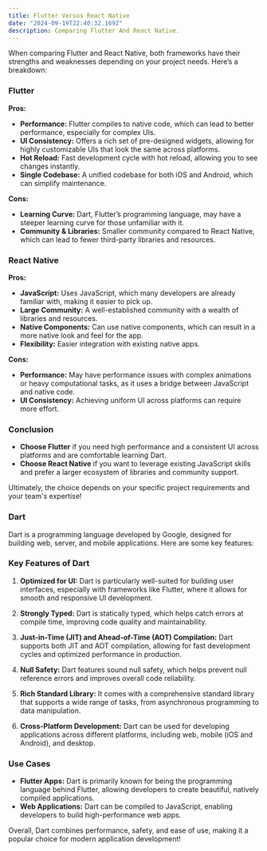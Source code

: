 ```yaml
---
title: Flutter Versus React Native
date: "2024-09-19T22:40:32.169Z"
description: Comparing Flutter And React Native.
---
```




When comparing Flutter and React Native, both frameworks have their strengths and weaknesses depending on your project needs. Here’s a breakdown:

### Flutter
**Pros:**
- **Performance:** Flutter compiles to native code, which can lead to better performance, especially for complex UIs.
- **UI Consistency:** Offers a rich set of pre-designed widgets, allowing for highly customizable UIs that look the same across platforms.
- **Hot Reload:** Fast development cycle with hot reload, allowing you to see changes instantly.
- **Single Codebase:** A unified codebase for both iOS and Android, which can simplify maintenance.

**Cons:**
- **Learning Curve:** Dart, Flutter’s programming language, may have a steeper learning curve for those unfamiliar with it.
- **Community & Libraries:** Smaller community compared to React Native, which can lead to fewer third-party libraries and resources.

### React Native
**Pros:**
- **JavaScript:** Uses JavaScript, which many developers are already familiar with, making it easier to pick up.
- **Large Community:** A well-established community with a wealth of libraries and resources.
- **Native Components:** Can use native components, which can result in a more native look and feel for the app.
- **Flexibility:** Easier integration with existing native apps.

**Cons:**
- **Performance:** May have performance issues with complex animations or heavy computational tasks, as it uses a bridge between JavaScript and native code.
- **UI Consistency:** Achieving uniform UI across platforms can require more effort.

### Conclusion
- **Choose Flutter** if you need high performance and a consistent UI across platforms and are comfortable learning Dart.
- **Choose React Native** if you want to leverage existing JavaScript skills and prefer a larger ecosystem of libraries and community support.

Ultimately, the choice depends on your specific project requirements and your team's expertise!
### Dart
Dart is a programming language developed by Google, designed for building web, server, and mobile applications. Here are some key features:

### Key Features of Dart

1. **Optimized for UI:** Dart is particularly well-suited for building user interfaces, especially with frameworks like Flutter, where it allows for smooth and responsive UI development.

2. **Strongly Typed:** Dart is statically typed, which helps catch errors at compile time, improving code quality and maintainability.

3. **Just-in-Time (JIT) and Ahead-of-Time (AOT) Compilation:** Dart supports both JIT and AOT compilation, allowing for fast development cycles and optimized performance in production.

4. **Null Safety:** Dart features sound null safety, which helps prevent null reference errors and improves overall code reliability.

5. **Rich Standard Library:** It comes with a comprehensive standard library that supports a wide range of tasks, from asynchronous programming to data manipulation.

6. **Cross-Platform Development:** Dart can be used for developing applications across different platforms, including web, mobile (iOS and Android), and desktop.

### Use Cases
- **Flutter Apps:** Dart is primarily known for being the programming language behind Flutter, allowing developers to create beautiful, natively compiled applications.
- **Web Applications:** Dart can be compiled to JavaScript, enabling developers to build high-performance web apps.

Overall, Dart combines performance, safety, and ease of use, making it a popular choice for modern application development!